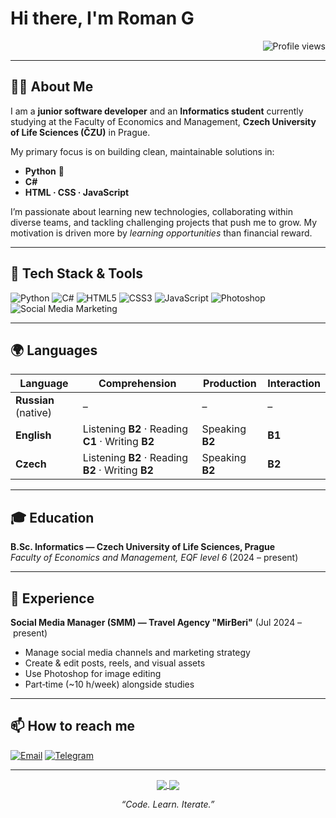 # Hi there, I'm Roman G

<div align="right">
  <img src="https://komarev.com/ghpvc/?username=Gluhkoyy&style=flat-square&color=blue" alt="Profile views"/>
</div>

---

## 🧑‍💻 About Me
I am a **junior software developer** and an **Informatics student** currently studying at the Faculty of Economics and Management, **Czech University of Life Sciences (ČZU)** in Prague.

My primary focus is on building clean, maintainable solutions in:

- **Python** 🐍  
- **C#**  
- **HTML · CSS · JavaScript**

I’m passionate about learning new technologies, collaborating within diverse teams, and tackling challenging projects that push me to grow. My motivation is driven more by *learning opportunities* than financial reward.

---

## 🔧 Tech Stack & Tools
![Python](https://img.shields.io/badge/Python-3776AB?style=for-the-badge&logo=python&logoColor=white)
![C#](https://img.shields.io/badge/C%23-239120?style=for-the-badge&logo=c-sharp&logoColor=white)
![HTML5](https://img.shields.io/badge/HTML5-E34F26?style=for-the-badge&logo=html5&logoColor=white)
![CSS3](https://img.shields.io/badge/CSS3-1572B6?style=for-the-badge&logo=css3&logoColor=white)
![JavaScript](https://img.shields.io/badge/-JavaScript-F7DF1E?style=for-the-badge&logo=javascript&logoColor=black)
![Photoshop](https://img.shields.io/badge/Adobe%20Photoshop-31A8FF?style=for-the-badge&logo=Adobe%20Photoshop&logoColor=white)
![Social Media Marketing](https://img.shields.io/badge/SMM-9146FF?style=for-the-badge&logo=telegram&logoColor=white)

---

## 🌍 Languages
| Language | Comprehension | Production | Interaction |
|----------|---------------|-----------|-------------|
| **Russian** (native) | – | – | – |
| **English** | Listening **B2** · Reading **C1** · Writing **B2** | Speaking **B2** | **B1** |
| **Czech** | Listening **B2** · Reading **B2** · Writing **B2** | Speaking **B2** | **B2** |

---

## 🎓 Education
**B.Sc. Informatics — Czech University of Life Sciences, Prague**  
*Faculty of Economics and Management, EQF level 6* (2024 – present)

---

## 💼 Experience
**Social Media Manager (SMM) — Travel Agency "MirBeri"** (Jul 2024 – present)  
- Manage social media channels and marketing strategy  
- Create & edit posts, reels, and visual assets  
- Use Photoshop for image editing  
- Part‑time (~10 h/week) alongside studies

---

## 📫 How to reach me
[![Email](https://img.shields.io/badge/-Email-D14836?style=for-the-badge&logo=gmail&logoColor=white)](mailto:romangluxov51@gmail.com)
[![Telegram](https://img.shields.io/badge/-Telegram-2CA5E0?style=for-the-badge&logo=telegram&logoColor=white)](https://t.me/Gluhkoyy)

---

<div align="center">
  <a href="https://github.com/Gluhkoyy">
    <img align="center" src="https://github-readme-stats.vercel.app/api?username=Gluhkoyy&show_icons=true&theme=default" />
  </a>
  <a href="https://github.com/Gluhkoyy">
    <img align="center" src="https://github-readme-stats.vercel.app/api/top-langs/?username=Gluhkoyy&layout=compact" />
  </a>
</div>

<p align="center">
  <em>“Code. Learn. Iterate.”</em>
</p>
